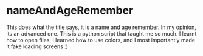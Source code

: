 # nameAndAgeRemember
This does what the title says, it is a name and age remember. In my opinion, its an advanced one. This is a python script that taught me so much. I learnt how to open files, I learned how to use colors, and I most importantly made it fake loading screens :)
